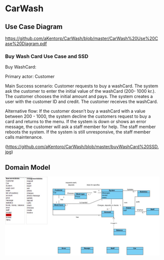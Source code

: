 # CarWash

## Use Case Diagram
https://github.com/aKentorp/CarWash/blob/master/CarWash%20Use%20Case%20Diagram.pdf

### Buy Wash Card Use Case and SSD
Buy WashCard:

Primary actor: Customer

Main Success scenario: 
Customer requests to buy a washCard. The system ask the customer to enter the initial value of the washCard (200- 1000 kr.). The customer chooses the initial amount and pays.
The system creates a user with the customer ID and credit. The customer receives the washCard.

Alternative flow:
If the customer doesn’t buy a washCard with a value between 200 - 1000, the system decline the customers request to buy a card and returns to the menu.
If the system is down or shows an error message, the customer will ask a staff member for help. The staff member reboots the system.
If the system is still unresponsive, the staff member calls maintenance.

(https://github.com/aKentorp/CarWash/blob/master/buyWashCard%20SSD.jpg)


## Domain Model
![Alt Text](https://github.com/aKentorp/CarWash/blob/master/Domain%20model%20.jpg)


